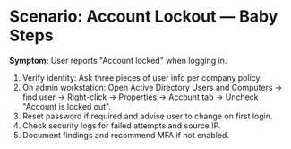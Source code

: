 # Scenario: Account Lockout — Baby Steps

**Symptom:** User reports "Account locked" when logging in.

1. Verify identity: Ask three pieces of user info per company policy.
2. On admin workstation: Open Active Directory Users and Computers → find user → Right-click → Properties → Account tab → Uncheck "Account is locked out".
3. Reset password if required and advise user to change on first login.
4. Check security logs for failed attempts and source IP.
5. Document findings and recommend MFA if not enabled.
